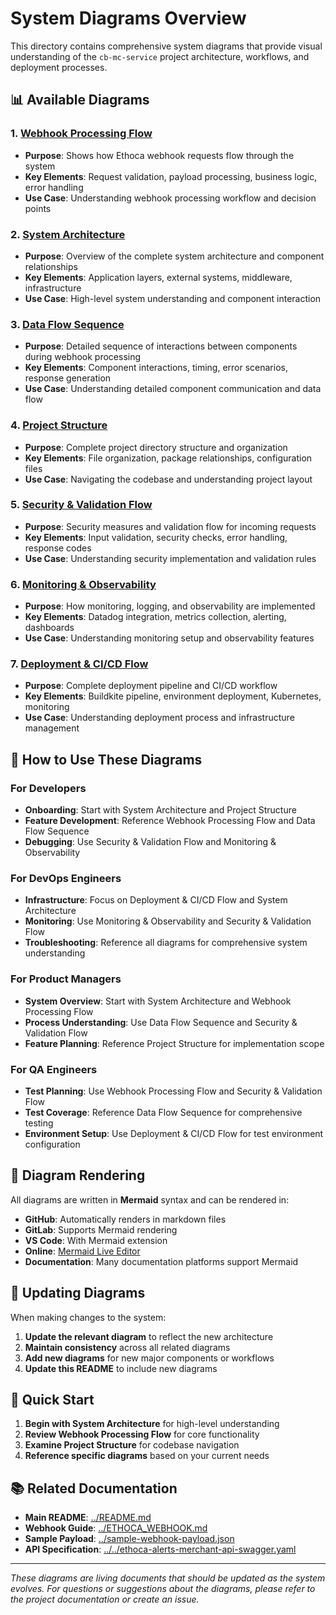 # System Diagrams Overview

This directory contains comprehensive system diagrams that provide visual understanding of the `cb-mc-service` project architecture, workflows, and deployment processes.

## 📊 Available Diagrams

### **1. [Webhook Processing Flow](./01-webhook-processing-flow.md)**
- **Purpose**: Shows how Ethoca webhook requests flow through the system
- **Key Elements**: Request validation, payload processing, business logic, error handling
- **Use Case**: Understanding webhook processing workflow and decision points

### **2. [System Architecture](./02-system-architecture.md)**
- **Purpose**: Overview of the complete system architecture and component relationships
- **Key Elements**: Application layers, external systems, middleware, infrastructure
- **Use Case**: High-level system understanding and component interaction

### **3. [Data Flow Sequence](./03-data-flow-sequence.md)**
- **Purpose**: Detailed sequence of interactions between components during webhook processing
- **Key Elements**: Component interactions, timing, error scenarios, response generation
- **Use Case**: Understanding detailed component communication and data flow

### **4. [Project Structure](./04-project-structure.md)**
- **Purpose**: Complete project directory structure and organization
- **Key Elements**: File organization, package relationships, configuration files
- **Use Case**: Navigating the codebase and understanding project layout

### **5. [Security & Validation Flow](./05-security-validation-flow.md)**
- **Purpose**: Security measures and validation flow for incoming requests
- **Key Elements**: Input validation, security checks, error handling, response codes
- **Use Case**: Understanding security implementation and validation rules

### **6. [Monitoring & Observability](./06-monitoring-observability.md)**
- **Purpose**: How monitoring, logging, and observability are implemented
- **Key Elements**: Datadog integration, metrics collection, alerting, dashboards
- **Use Case**: Understanding monitoring setup and observability features

### **7. [Deployment & CI/CD Flow](./07-deployment-cicd-flow.md)**
- **Purpose**: Complete deployment pipeline and CI/CD workflow
- **Key Elements**: Buildkite pipeline, environment deployment, Kubernetes, monitoring
- **Use Case**: Understanding deployment process and infrastructure management

## 🎯 How to Use These Diagrams

### **For Developers**
- **Onboarding**: Start with System Architecture and Project Structure
- **Feature Development**: Reference Webhook Processing Flow and Data Flow Sequence
- **Debugging**: Use Security & Validation Flow and Monitoring & Observability

### **For DevOps Engineers**
- **Infrastructure**: Focus on Deployment & CI/CD Flow and System Architecture
- **Monitoring**: Use Monitoring & Observability and Security & Validation Flow
- **Troubleshooting**: Reference all diagrams for comprehensive system understanding

### **For Product Managers**
- **System Overview**: Start with System Architecture and Webhook Processing Flow
- **Process Understanding**: Use Data Flow Sequence and Security & Validation Flow
- **Feature Planning**: Reference Project Structure for implementation scope

### **For QA Engineers**
- **Test Planning**: Use Webhook Processing Flow and Security & Validation Flow
- **Test Coverage**: Reference Data Flow Sequence for comprehensive testing
- **Environment Setup**: Use Deployment & CI/CD Flow for test environment configuration

## 🔧 Diagram Rendering

All diagrams are written in **Mermaid** syntax and can be rendered in:

- **GitHub**: Automatically renders in markdown files
- **GitLab**: Supports Mermaid rendering
- **VS Code**: With Mermaid extension
- **Online**: [Mermaid Live Editor](https://mermaid.live/)
- **Documentation**: Many documentation platforms support Mermaid

## 📝 Updating Diagrams

When making changes to the system:

1. **Update the relevant diagram** to reflect the new architecture
2. **Maintain consistency** across all related diagrams
3. **Add new diagrams** for new major components or workflows
4. **Update this README** to include new diagrams

## 🚀 Quick Start

1. **Begin with System Architecture** for high-level understanding
2. **Review Webhook Processing Flow** for core functionality
3. **Examine Project Structure** for codebase navigation
4. **Reference specific diagrams** based on your current needs

## 📚 Related Documentation

- **Main README**: [../README.md](../README.md)
- **Webhook Guide**: [../ETHOCA_WEBHOOK.md](../ETHOCA_WEBHOOK.md)
- **Sample Payload**: [../sample-webhook-payload.json](../sample-webhook-payload.json)
- **API Specification**: [../../ethoca-alerts-merchant-api-swagger.yaml](../../ethoca-alerts-merchant-api-swagger.yaml)

---

*These diagrams are living documents that should be updated as the system evolves. For questions or suggestions about the diagrams, please refer to the project documentation or create an issue.*
